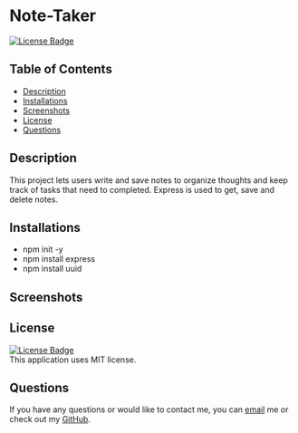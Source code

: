 # Note-Taker

[![License Badge](https://img.shields.io/static/v1?label=License&message=MIT&color=blue&?style=plastic&link=https://choosealicense.com/licenses/mit/)](https://choosealicense.com/licenses/mit/)

  ## Table of Contents
  - [Description](#Description)
  - [Installations](#Installations)
  - [Screenshots](#Screenshots)
  - [License](#License)
  - [Questions](#Questions)

  ## Description
  This project lets users write and save notes to organize thoughts and keep track of tasks that need to completed. Express is used to get, save and delete notes.

  ## Installations
  - npm init -y 
  - npm install express 
  - npm install uuid

  ## Screenshots

  ## License
  [![License Badge](https://img.shields.io/static/v1?label=License&message=MIT&color=blue&?style=plastic&link=https://choosealicense.com/licenses/mit/)](https://choosealicense.com/licenses/mit/)
  </br>
  This application uses MIT license. 

  ## Questions 
  If you have any questions or would like to contact me, you can [email](mailto:nicolewrz@gmail.com) me
  or check out my [GitHub](https://github.com/nicolewrz).
